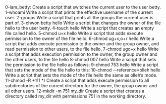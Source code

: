 0-iam_betty:	Create a script that switches the current user to the user betty.
1-whoami	Write a script that prints the effective username of the current user.
2-groups	Write a script that prints all the groups the current user is part of.
3-chwon betty hello	Write a script that changes the owner of the file hello to the user betty.
4-touch hello	Write a script that creates an empty file called hello.
5-chmod u+x hello	Write a script that adds execute permission to the owner of the file hello.
6-chmod ug+x,o+r hello	Write a script that adds execute permission to the owner and the group owner, and read permission to other users, to the file hello.
7-chmod ugo+x hello	Write a script that adds execution permission to the owner, the group owner and the other users, to the file hello
8-chmod 007 hello	Write a script that sets the permission to the file hello as follows:
9-chmod 753 hello	Write a script that sets the mode of the file hello to this:
10-chmod --reference=olleh hello	Write a script that sets the mode of the file hello the same as olleh’s mode.
11-chmod -R +111 */	Create a script that adds execute permission to all subdirectories of the current directory for the owner, the group owner and all other users.
12-mkdir -m 751 my_dir	Create a script that creates a directory called my_dir with permissions 751 in the working directory.
